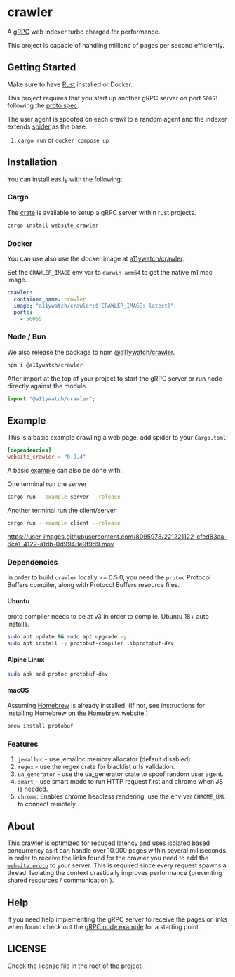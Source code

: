 # crawler

A [gRPC](https://grpc.io/) web indexer turbo charged for performance. 

This project is capable of handling millions of pages per second efficiently.

## Getting Started

Make sure to have [Rust](https://doc.rust-lang.org/book/ch01-01-installation.html) installed or Docker.

This project requires that you start up another gRPC server on port `50051` following the [proto spec](https://github.com/a11ywatch/protobuf/blob/main/website.proto).

The user agent is spoofed on each crawl to a random agent and the indexer extends [spider](https://github.com/spider-rs/spider) as the base.

1. `cargo run` or `docker compose up`

## Installation

You can install easily with the following:

### Cargo

The [crate](https://crates.io/crates/website_crawler) is available to setup a gRPC server within rust projects.

```sh
cargo install website_crawler
```

### Docker

You can use also use the docker image at [a11ywatch/crawler](https://hub.docker.com/repository/docker/a11ywatch/crawler).

Set the `CRAWLER_IMAGE` env var to `darwin-arm64` to get the native m1 mac image.

```yml
crawler:
  container_name: crawler
  image: "a11ywatch/crawler:${CRAWLER_IMAGE:-latest}"
  ports:
    - 50055
```

### Node / Bun

We also release the package to npm [@a11ywatch/crawler](https://www.npmjs.com/package/@a11ywatch/crawler).

```sh
npm i @a11ywatch/crawler
```

After import at the top of your project to start the gRPC server or run node directly against the module.

```ts
import "@a11ywatch/crawler";
```

## Example

This is a basic example crawling a web page, add spider to your `Cargo.toml`:

```toml
[dependencies]
website_crawler = "0.9.4"
```

A basic [example](./examples/example.rs) can also be done with:

One terminal run the server

```sh
cargo run --example server --release
```

Another terminal run the client/server

```sh
cargo run --example client --release
```

https://user-images.githubusercontent.com/8095978/221221122-cfed83aa-6ca1-4122-a1db-0d9948e9f9d9.mov

### Dependencies

In order to build `crawler` locally >= 0.5.0, you need the `protoc` Protocol Buffers compiler, along with Protocol Buffers resource files.

#### Ubuntu

proto compiler needs to be at v3 in order to compile. Ubuntu 18+ auto installs.

```bash
sudo apt update && sudo apt upgrade -y
sudo apt install -y protobuf-compiler libprotobuf-dev
```

#### Alpine Linux

```sh
sudo apk add protoc protobuf-dev
```

#### macOS

Assuming [Homebrew](https://brew.sh/) is already installed. (If not, see instructions for installing Homebrew on [the Homebrew website](https://brew.sh/).)

```zsh
brew install protobuf
```

### Features

1. `jemalloc` - use jemalloc memory allocator (default disabled).
1. `regex` - use the regex crate for blacklist urls validation.
1. `ua_generator` - use the ua_generator crate to spoof random user agent.
1. `smart` - use smart mode to run HTTP request first and chrome when JS is needed.
1. `chrome`: Enables chrome headless rendering, use the env var `CHROME_URL` to connect remotely.

## About

This crawler is optimized for reduced latency and uses isolated based concurrency as it can handle over 10,000 pages within several milliseconds. In order to receive the links found for the crawler you need to add the [`website.proto`](./proto/website.proto) to your server. This is required since every request spawns a thread. Isolating the context drastically improves performance (preventing shared resources / communication ).

## Help

If you need help implementing the gRPC server to receive the pages or links when found check out the [gRPC node example](https://github.com/A11yWatch/a11ywatch-core/blob/main/src/proto/website-server.ts) for a starting point .

## LICENSE

Check the license file in the root of the project.
